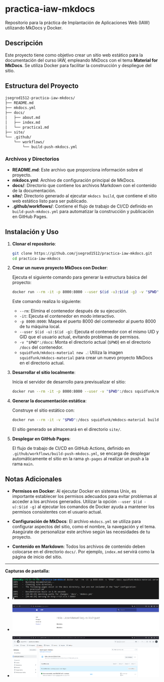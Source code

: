 # practica-iaw-mkdocs

Repositorio para la práctica de Implantación de Aplicaciones Web (IAW) utilizando MkDocs y Docker.

## Descripción

Este proyecto tiene como objetivo crear un sitio web estático para la documentación del curso IAW, empleando MkDocs con el tema **Material for MkDocs**. Se utiliza Docker para facilitar la construcción y despliegue del sitio.

## Estructura del Proyecto

```
jsegrod1512-practica-iaw-mkdocs/
├── README.md
├── mkdocs.yml
├── docs/
│   ├── about.md
│   ├── index.md
│   └── practica1.md
├── site/
└── .github/
    └── workflows/
        └── build-push-mkdocs.yml
```

### Archivos y Directorios

- **README.md**: Este archivo que proporciona información sobre el proyecto.
- **mkdocs.yml**: Archivo de configuración principal de MkDocs.
- **docs/**: Directorio que contiene los archivos Markdown con el contenido de la documentación.
- **site/**: Directorio generado al ejecutar `mkdocs build`, que contiene el sitio web estático listo para ser publicado.
- **.github/workflows/**: Contiene el flujo de trabajo de CI/CD definido en `build-push-mkdocs.yml` para automatizar la construcción y publicación en GitHub Pages.

## Instalación y Uso

1. **Clonar el repositorio**:

   ```bash
   git clone https://github.com/jsegrod1512/practica-iaw-mkdocs.git
   cd practica-iaw-mkdocs
   ```

2. **Crear un nuevo proyecto MkDocs con Docker**:

   Ejecuta el siguiente comando para generar la estructura básica del proyecto:

   ```bash
   docker run --rm -it -p 8000:8000 --user $(id -u):$(id -g) -v "$PWD":/docs squidfunk/mkdocs-material new .
   ```

   Este comando realiza lo siguiente:

   - `--rm`: Elimina el contenedor después de su ejecución.
   - `-it`: Ejecuta el contenedor en modo interactivo.
   - `-p 8000:8000`: Mapea el puerto 8000 del contenedor al puerto 8000 de tu máquina local.
   - `--user $(id -u):$(id -g)`: Ejecuta el contenedor con el mismo UID y GID que el usuario actual, evitando problemas de permisos.
   - `-v "$PWD":/docs`: Monta el directorio actual (`$PWD`) en el directorio `/docs` del contenedor.
   - `squidfunk/mkdocs-material new .`: Utiliza la imagen `squidfunk/mkdocs-material` para crear un nuevo proyecto MkDocs en el directorio actual.

3. **Desarrollar el sitio localmente**:

   Inicia el servidor de desarrollo para previsualizar el sitio:

   ```bash
   docker run --rm -it -p 8000:8000 --user -v "$PWD":/docs squidfunk/mkdocs-material serve
   ```

4. **Generar la documentación estática**:

   Construye el sitio estático con:

   ```bash
   docker run --rm -it -v "$PWD":/docs squidfunk/mkdocs-material build
   ```

   El sitio generado se almacenará en el directorio `site/`.

5. **Desplegar en GitHub Pages**:

   El flujo de trabajo de CI/CD en GitHub Actions, definido en `.github/workflows/build-push-mkdocs.yml`, se encarga de desplegar automáticamente el sitio en la rama `gh-pages` al realizar un push a la rama `main`.

## Notas Adicionales

- **Permisos en Docker**: Al ejecutar Docker en sistemas Unix, es importante establecer los permisos adecuados para evitar problemas al acceder a los archivos generados. Utilizar la opción `--user $(id -u):$(id -g)` al ejecutar los comandos de Docker ayuda a mantener los permisos consistentes con el usuario actual.

- **Configuración de MkDocs**: El archivo `mkdocs.yml` se utiliza para configurar aspectos del sitio, como el nombre, la navegación y el tema. Asegúrate de personalizar este archivo según las necesidades de tu proyecto.

- **Contenido en Markdown**: Todos los archivos de contenido deben colocarse en el directorio `docs/`. Por ejemplo, `index.md` servirá como la página de inicio del sitio.


---

**Capturas de pantalla:**

- ![Despliegue sin errores](./capturas/captura1.png)

- ![Servicios corriendo en Docker](./capturas/captura2.png)

- ![Acceso a WordPress vía HTTPS](./capturas/captura3.png)